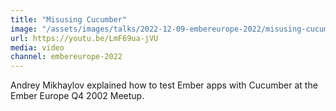 ```yaml
---
title: "Misusing Cucumber"
image: "/assets/images/talks/2022-12-09-embereurope-2022/misusing-cucumber.jpg"
url: https://youtu.be/LmF69ua-jVU
media: video
channel: embereurope-2022
---
```


Andrey Mikhaylov explained how to test Ember apps with Cucumber at the
Ember Europe Q4 2002 Meetup.
